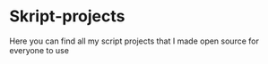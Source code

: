 # Skript-projects
Here you can find all my script projects that I made open source for everyone to use

